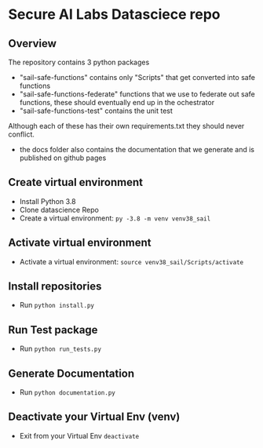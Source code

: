 # Secure AI Labs Datasciece repo

## Overview
The repository contains 3 python packages 
- "sail-safe-functions" contains only "Scripts" that get converted into safe functions
- "sail-safe-functions-federate" functions that we use to federate out safe functions, these should eventually end up in the ochestrator
- "sail-safe-functions-test" contains the unit test 

Although each of these has their own requirements.txt they should never conflict.

- the docs folder also contains the documentation that we generate and is published on github pages

## Create virtual environment
- Install Python 3.8
- Clone datascience Repo
- Create a virtual environment: `py -3.8 -m venv venv38_sail`

## Activate virtual environment
- Activate a virtual environment: `source venv38_sail/Scripts/activate`

## Install repositories
- Run `python install.py`

## Run Test package
- Run `python run_tests.py`

## Generate Documentation
- Run `python documentation.py`

## Deactivate your Virtual Env (venv)
- Exit from your Virtual Env `deactivate`